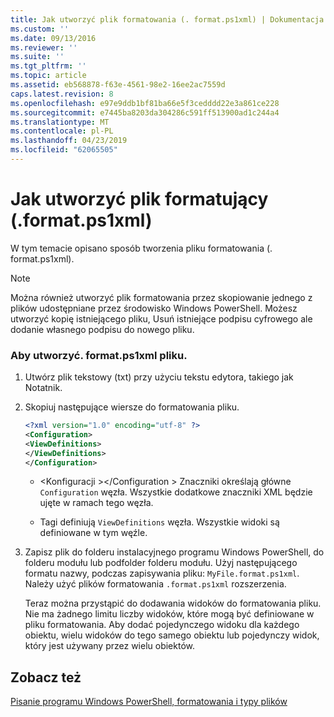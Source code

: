 ```yaml
---
title: Jak utworzyć plik formatowania (. format.ps1xml) | Dokumentacja firmy Microsoft
ms.custom: ''
ms.date: 09/13/2016
ms.reviewer: ''
ms.suite: ''
ms.tgt_pltfrm: ''
ms.topic: article
ms.assetid: eb568878-f63e-4561-98e2-16ee2ac7559d
caps.latest.revision: 8
ms.openlocfilehash: e97e9ddb1bf81ba66e5f3cedddd22e3a861ce228
ms.sourcegitcommit: e7445ba8203da304286c591ff513900ad1c244a4
ms.translationtype: MT
ms.contentlocale: pl-PL
ms.lasthandoff: 04/23/2019
ms.locfileid: "62065505"
---
```

# <a name="how-to-create-a-formatting-file-formatps1xml"></a>Jak utworzyć plik formatujący (.format.ps1xml)

W tym temacie opisano sposób tworzenia pliku formatowania (. format.ps1xml).

> [!NOTE]
> Można również utworzyć plik formatowania przez skopiowanie jednego z plików udostępniane przez środowisko Windows PowerShell. Możesz utworzyć kopię istniejącego pliku, Usuń istniejące podpisu cyfrowego ale dodanie własnego podpisu do nowego pliku.

### <a name="to-create-a-formatps1xml-file"></a>Aby utworzyć. format.ps1xml pliku.

1. Utwórz plik tekstowy (txt) przy użyciu tekstu edytora, takiego jak Notatnik.

2. Skopiuj następujące wiersze do formatowania pliku.

   ```xml
   <?xml version="1.0" encoding="utf-8" ?>
   <Configuration>
   <ViewDefinitions>
   </ViewDefinitions>
   </Configuration>
   ```

   - \<Konfiguracji >\</Configuration > Znaczniki określają główne `Configuration` węzła. Wszystkie dodatkowe znaczniki XML będzie ujęte w ramach tego węzła.

   - <ViewDefinitions> </ViewDefinitions> Tagi definiują `ViewDefinitions` węzła. Wszystkie widoki są definiowane w tym węźle.

3. Zapisz plik do folderu instalacyjnego programu Windows PowerShell, do folderu modułu lub podfolder folderu modułu. Użyj następującego formatu nazwy, podczas zapisywania pliku: `MyFile.format.ps1xml`. Należy użyć plików formatowania `.format.ps1xml` rozszerzenia.

   Teraz można przystąpić do dodawania widoków do formatowania pliku. Nie ma żadnego limitu liczby widoków, które mogą być definiowane w pliku formatowania. Aby dodać pojedynczego widoku dla każdego obiektu, wielu widoków do tego samego obiektu lub pojedynczy widok, który jest używany przez wielu obiektów.

## <a name="see-also"></a>Zobacz też

[Pisanie programu Windows PowerShell, formatowania i typy plików](./writing-a-powershell-formatting-file.md)
